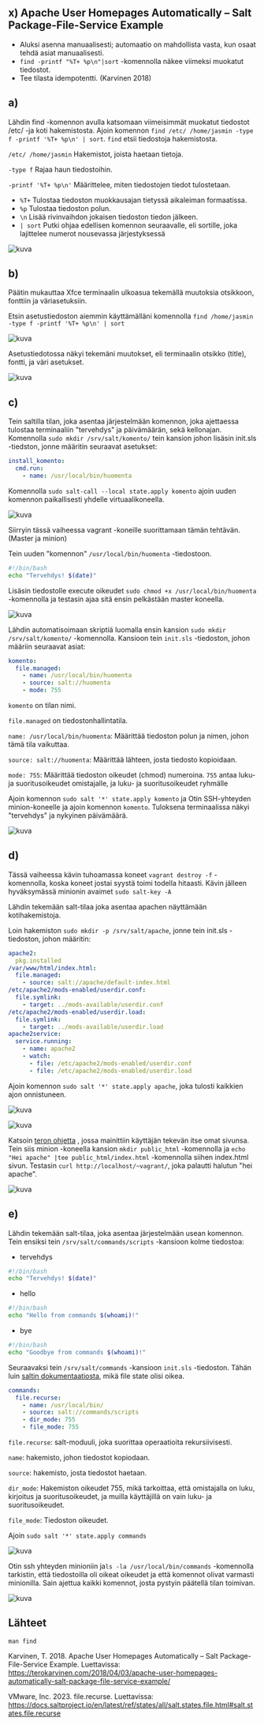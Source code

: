 ## x) Apache User Homepages Automatically – Salt Package-File-Service Example
- Aluksi asenna manuaalisesti; automaatio on mahdollista vasta, kun osaat tehdä asiat manuaalisesti.
- `find -printf "%T+ %p\n"|sort` -komennolla näkee viimeksi muokatut tiedostot.
- Tee tilasta idempotentti. 
(Karvinen 2018)

## a)
Lähdin find -komennon avulla katsomaan viimeisimmät muokatut tiedostot /etc/ -ja koti hakemistosta.
Ajoin komennon `find /etc/ /home/jasmin -type f -printf '%T+ %p\n' | sort`.
`find` etsii tiedostoja hakemistosta.

`/etc/ /home/jasmin` Hakemistot, joista haetaan tietoja.

`-type f` Rajaa haun tiedostoihin.

`-printf '%T+ %p\n'` Määrittelee, miten tiedostojen tiedot tulostetaan.
- `%T+` Tulostaa tiedoston muokkausajan tietyssä aikaleiman formaatissa.
- `%p` Tulostaa tiedoston polun.
- `\n` Lisää rivinvaihdon jokaisen tiedoston tiedon jälkeen.
- `| sort` Putki ohjaa edellisen komennon seuraavalle, eli sortille, joka lajittelee numerot nousevassa järjestyksessä

![kuva](images/h5/1.png)

## b)
Päätin mukauttaa Xfce terminaalin ulkoasua tekemällä muutoksia otsikkoon, fonttiin ja väriasetuksiin.

Etsin asetustiedoston aiemmin käyttämälläni komennolla `find /home/jasmin -type f -printf '%T+ %p\n' | sort`

![kuva](images/h5/2.png)

Asetustiedotossa näkyi tekemäni muutokset, eli terminaalin otsikko (title), fontti, ja väri asetukset.

![kuva](images/h5/3.png)

## c)
Tein saltilla tilan, joka asentaa järjestelmään komennon, joka ajettaessa tulostaa terminaaliin "tervehdys" ja päivämäärän, sekä kellonajan. Komennolla `sudo mkdir /srv/salt/komento/` tein kansion johon lisäsin init.sls -tiedston, jonne määritin seuraavat asetukset:

```yaml
install_komento:
  cmd.run:
    - name: /usr/local/bin/huomenta
```

Komennolla `sudo salt-call --local state.apply komento` ajoin uuden komennon paikallisesti yhdelle virtuaalikoneella.

![kuva](images/h5/4.png)

Siirryin tässä vaiheessa vagrant -koneille suorittamaan tämän tehtävän. (Master ja minion)

Tein uuden "komennon" `/usr/local/bin/huomenta` -tiedostoon.
```bash
#!/bin/bash
echo "Tervehdys! $(date)"
```
Lisäsin tiedostolle execute oikeudet `sudo chmod +x /usr/local/bin/huomenta ` -komennolla ja testasin ajaa sitä ensin pelkästään master koneella.

![kuva](images/h5/5.png)

Lähdin automatisoimaan skriptiä luomalla ensin kansion `sudo mkdir /srv/salt/komento/` -komennolla. Kansioon tein `init.sls` -tiedoston, johon määriin seuraavat asiat: 
```yaml
komento:
  file.managed:
    - name: /usr/local/bin/huomenta
    - source: salt://huomenta
    - mode: 755
```
`komento` on tilan nimi.

`file.managed` on tiedostonhallintatila.

`name: /usr/local/bin/huomenta`: Määrittää tiedoston polun ja nimen, johon tämä tila vaikuttaa.

`source: salt://huomenta`: Määrittää lähteen, josta tiedosto kopioidaan.

`mode: 755`: Määrittää tiedoston oikeudet (chmod) numeroina. `755` antaa luku- ja suoritusoikeudet omistajalle, ja luku- ja suoritusoikeudet ryhmälle

Ajoin komennon `sudo salt '*' state.apply komento` ja Otin SSH-yhteyden minion-koneelle ja ajoin komennon `komento`. Tuloksena terminaalissa näkyi "tervehdys" ja nykyinen päivämäärä.

![kuva](images/h5/6.png)

## d)
Tässä vaiheessa kävin tuhoamassa koneet `vagrant destroy -f` -komennolla, koska koneet jostai syystä toimi todella hitaasti. Kävin jälleen hyväksymässä minionin avaimet `sudo salt-key -A`

Lähdin tekemään salt-tilaa joka asentaa apachen näyttämään kotihakemistoja.
 
Loin hakemiston `sudo mkdir -p /srv/salt/apache`, jonne tein init.sls -tiedoston, johon määritin:
```yaml
apache2:
  pkg.installed
/var/www/html/index.html:
  file.managed:
    - source: salt://apache/default-index.html
/etc/apache2/mods-enabled/userdir.conf:
  file.symlink:
    - target: ../mods-available/userdir.conf
/etc/apache2/mods-enabled/userdir.load:
  file.symlink:
    - target: ../mods-available/userdir.load
apache2service:
  service.running:
    - name: apache2
    - watch:
      - file: /etc/apache2/mods-enabled/userdir.conf
      - file: /etc/apache2/mods-enabled/userdir.load
```

Ajoin komennon `sudo salt '*' state.apply apache`, joka tulosti kaikkien ajon onnistuneen. 

![kuva](images/h5/7.png)

![kuva](images/h5/10.png)

Katsoin [teron ohjetta](https://terokarvinen.com/2018/04/03/apache-user-homepages-automatically-salt-package-file-service-example/) , jossa mainittiin käyttäjän tekevän itse omat sivunsa. Tein siis minion -koneella kansion `mkdir public_html` -komennolla ja `echo "Hei apache" |tee public_html/index.html` -komennolla siihen index.html sivun.
Testasin `curl http://localhost/~vagrant/`, joka palautti halutun "hei apache".

![kuva](images/h5/12.png)

## e)

Lähdin tekemään salt-tilaa, joka asentaa järjestelmään usean komennon.
Tein ensiksi tein `/srv/salt/commands/scripts` -kansioon kolme tiedostoa:
- tervehdys
```bash
#!/bin/bash
echo "Tervehdys! $(date)"
```
- hello
```bash
#!/bin/bash
echo "Hello from commands $(whoami)!"
```
- bye
```bash
#!/bin/bash
echo "Goodbye from commands $(whoami)!"
```

Seuraavaksi tein `/srv/salt/commands` -kansioon `init.sls` -tiedoston. Tähän luin [saltin dokumentaatiosta](https://docs.saltproject.io/en/latest/ref/states/all/salt.states.file.html#salt.states.file.recurse), mikä file state olisi oikea. 
```yaml
commands:
  file.recurse:
    - name: /usr/local/bin/
    - source: salt://commands/scripts
    - dir_mode: 755
    - file_mode: 755
```

`file.recurse`: salt-moduuli, joka suorittaa operaatioita rekursiivisesti.

`name`: hakemisto, johon tiedostot kopiodaan.

`source`: hakemisto, josta tiedostot haetaan.

`dir_mode`: Hakemiston oikeudet 755, mikä tarkoittaa, että omistajalla on luku, kirjoitus ja suoritusoikeudet, ja muilla käyttäjillä on vain luku- ja suoritusoikeudet.

`file_mode`: Tiedoston oikeudet.

Ajoin `sudo salt '*' state.apply commands` 

![kuva](images/h5/13.png)

Otin ssh yhteyden minioniin ja`ls -la /usr/local/bin/commands` -komennolla tarkistin, että tiedostoilla oli oikeat oikeudet ja että komennot olivat varmasti minionilla.
Sain ajettua kaikki komennot, josta pystyin päätellä tilan toimivan.

![kuva](images/h5/14.png)

## Lähteet

`man find` 

Karvinen, T. 2018. Apache User Homepages Automatically – Salt Package-File-Service Example. Luettavissa: https://terokarvinen.com/2018/04/03/apache-user-homepages-automatically-salt-package-file-service-example/

VMware, Inc. 2023. file.recurse. Luettavissa: https://docs.saltproject.io/en/latest/ref/states/all/salt.states.file.html#salt.states.file.recurse
